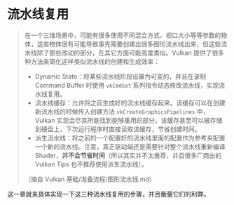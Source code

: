 # 流水线复用

> 在一个三维场景中，可能有很多使用不同混合方式、视口大小等等参数的物体，这些物体很有可能导致事先需要创建出很多图形流水线出来，但这些流水线除了那些改动的部分，在其它方面可能高度类似。Vulkan 提供了很多种方法来简化这样类似流水线的创建和生成效率：
>
> * Dynamic State：将某些流水线阶段设置为可变的，并且在录制 Command  Buffer 时使用 `vkCmdSet` 系列指令动态修改流水线，实现流水线复用。
> * 流水线缓存：允许将之前生成好的流水线缓存起来。该缓存可以在创建新流水线的时候传入创建方法 `vkCreateGraphicsPipelines` 中，Vulkan 实现会尽其所能找到能够重用的部分。该缓存甚至可以被存储到硬盘上，下次运行程序时直接读取该缓存，节省创建时间。
> * 派生流水线：将之前的一个配置好的流水线里面的配置作为参考来配置一个新的流水线。注意，真正驱动端还是需要针对整个流水线重新编译 Shader，**并不会节省时间**（所以其实并不太推荐，并且很多厂商出的 Vulkan Tips 也不推荐使用派生流水线）。
>
> （摘自 Vulkan 基础/准备流程/图形流水线.md）

这一章就来具体实现一下这三种流水线复用的步骤，并且衡量它们的利弊。